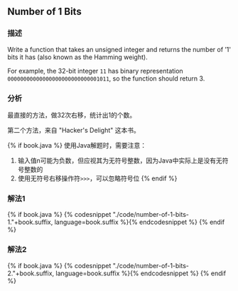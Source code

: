 ## Number of 1 Bits


### 描述

Write a function that takes an unsigned integer and returns the number of ’1' bits it has (also known as the Hamming weight).

For example, the 32-bit integer `11` has binary representation `00000000000000000000000000001011`, so the function should return 3.


### 分析

最直接的方法，做32次右移，统计出1的个数。

第二个方法，来自 "Hacker's Delight" 这本书。

{% if book.java %}
使用Java解题时，需要注意：

1. 输入值n可能为负数，但应视其为无符号整数，因为Java中实际上是没有无符号整数的
2. 使用无符号右移操作符`>>>`，可以忽略符号位
{% endif %}


### 解法1

{% if book.java %}
{% codesnippet "./code/number-of-1-bits-1."+book.suffix, language=book.suffix %}{% endcodesnippet %}
{% endif %}

### 解法2

{% if book.java %}
{% codesnippet "./code/number-of-1-bits-2."+book.suffix, language=book.suffix %}{% endcodesnippet %}
{% endif %}
